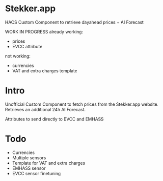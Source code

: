 # Stekker.app

HACS Custom Component to retrieve dayahead prices + AI Forecast

WORK IN PROGRESS
already working:
- prices
- EVCC attribute
  
not working:
- currencies
- VAT and extra charges template

# Intro

Unofficial Custom Component to fetch prices from the Stekker.app website. Retrieves an additional 24h AI Forecast.

Attributes to send directly to EVCC and EMHASS

# Todo

- Currencies
- Multiple sensors
- Template for VAT and extra charges
- EMHASS sensor
- EVCC sensor finetuning
